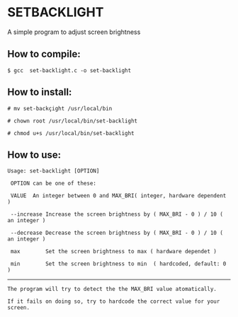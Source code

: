 SETBACKLIGHT
============

 A simple program to adjust screen brightness

How to compile:
----------------
 `$ gcc  set-backlight.c -o set-backlight`

How to install:
----------------
 `# mv set-backçight /usr/local/bin`
 
 `# chown root /usr/local/bin/set-backlight`
 
 `# chmod u+s /usr/local/bin/set-backlight`

How to use:
------------
 `Usage: set-backlight [OPTION]`
 
` OPTION can be one of these:`

` VALUE  An integer between 0 and MAX_BRI( integer, hardware dependent )`

` --increase Increase the screen brightness by ( MAX_BRI - 0 ) / 10 ( an integer )`

` --decrease Decrease the screen brightness by ( MAX_BRI - 0 ) / 10 ( an integer )`

` max        Set the screen brightness to max ( hardware dependet )`

` min        Set the screen brightness to min  ( hardcoded, default: 0 )`


 ----------------------------------------------------------------------------------
`The program will try to detect the the MAX_BRI value atomatically.`

`If it fails on doing so, try to hardcode the correct value for your screen.`

